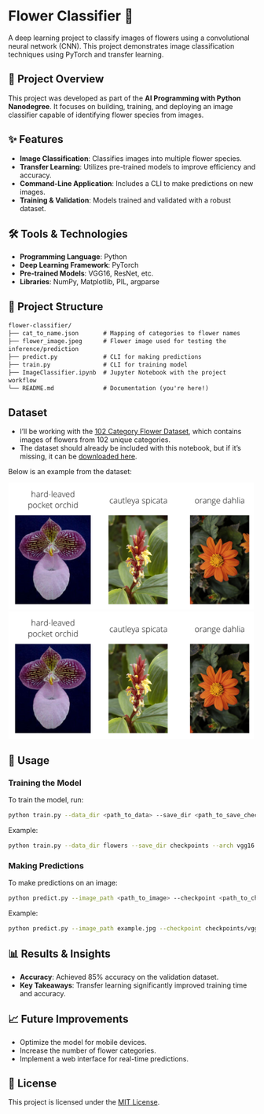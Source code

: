 
# Flower Classifier 🌸

A deep learning project to classify images of flowers using a convolutional neural network (CNN). This project demonstrates image classification techniques using PyTorch and transfer learning.

## 🚀 Project Overview

This project was developed as part of the **AI Programming with Python Nanodegree**. It focuses on building, training, and deploying an image classifier capable of identifying flower species from images.

## ✨ Features

- **Image Classification**: Classifies images into multiple flower species.
- **Transfer Learning**: Utilizes pre-trained models to improve efficiency and accuracy.
- **Command-Line Application**: Includes a CLI to make predictions on new images.
- **Training & Validation**: Models trained and validated with a robust dataset.

## 🛠️ Tools & Technologies

- **Programming Language**: Python
- **Deep Learning Framework**: PyTorch
- **Pre-trained Models**: VGG16, ResNet, etc.
- **Libraries**: NumPy, Matplotlib, PIL, argparse

## 📂 Project Structure

```
flower-classifier/
├── cat_to_name.json       # Mapping of categories to flower names
├── flower_image.jpeg      # Flower image used for testing the inference/prediction
├── predict.py             # CLI for making predictions
├── train.py               # CLI for training model
├── ImageClassifier.ipynb  # Jupyter Notebook with the project workflow
└── README.md              # Documentation (you're here!)
```

## Dataset
- I’ll be working with the [102 Category Flower Dataset](http://www.robots.ox.ac.uk/~vgg/data/flowers/102/index.html), which contains images of flowers from 102 unique categories.
- The dataset should already be included with this notebook, but if it’s missing, it can be [downloaded here](https://s3.amazonaws.com/content.udacity-data.com/nd089/flower_data.tar.gz).

 Below is an example from the dataset:

<img src='assets/Flowers.png' width=500px>

<img src='assets/Flowers.png' width=500px>

## 🚀 Usage

### Training the Model
To train the model, run:
```bash
python train.py --data_dir <path_to_data> --save_dir <path_to_save_checkpoint> --arch <model_architecture> --epochs <num_epochs>
```

Example:
```bash
python train.py --data_dir flowers --save_dir checkpoints --arch vgg16 --epochs 10
```

### Making Predictions
To make predictions on an image:
```bash
python predict.py --image_path <path_to_image> --checkpoint <path_to_checkpoint>
```

Example:
```bash
python predict.py --image_path example.jpg --checkpoint checkpoints/vgg16.pth
```

## 📊 Results & Insights

- **Accuracy**: Achieved 85% accuracy on the validation dataset.
- **Key Takeaways**: Transfer learning significantly improved training time and accuracy.

## 📈 Future Improvements

- Optimize the model for mobile devices.
- Increase the number of flower categories.
- Implement a web interface for real-time predictions.

## 📜 License

This project is licensed under the [MIT License](LICENSE).